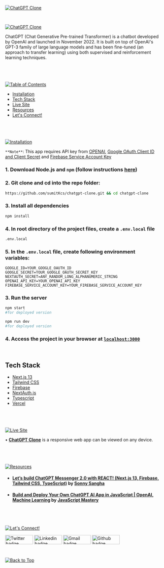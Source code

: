 <p id="header"><p>

<br>

<p id="project-title"><p>

<a href=#table-of-contents>![ChatGPT Clone](https://i.postimg.cc/rsWyLpXj/chatgpt-preview.png)</a>

<br>

<a href="https://chatgpt-sumit.vercel.app/">![ChatGPT Clone](https://i.postimg.cc/cCwBVfDJ/Screenshot-from-2023-02-21-13-41-39.png)</a>

ChatGPT (Chat Generative Pre-trained Transformer) is a chatbot developed by OpenAI and launched in November 2022. It is built on top of OpenAI's GPT-3 family of large language models and has been fine-tuned (an approach to transfer learning) using both supervised and reinforcement learning techniques.

#

<br>
<p id="table-of-contents"><p>

<a href=#table-of-contents>![Table of Contents](https://res.cloudinary.com/dn1e07eul/image/upload/v1659241355/Readme%20Headers/inter-toc_euxbbw.png)</a>

- [Installation](#installation)
- [Tech Stack](#tech-stack)
- [Live Site](#live-site)
- [Resources](#resources)
- [Let's Connect!](#lets-connect) <br>

#

<br>

<p id="installation"><p>

<a href=#installation>![Installation](https://res.cloudinary.com/dn1e07eul/image/upload/v1659389842/Readme%20Headers/inter-installation_j9ixlq.png)</a>

`**Note**`: This app requires API key from <a href="https://openai.com/api/" >OPENAI</a>, <a href="https://console.cloud.google.com/" >Google OAuth Client ID and Client Secret</a> and <a href="https://firebase.google.com/" >Firebase Service Account Key</a>

### 1. Download Node.js and `npm` (follow instructions [here](https://nodejs.org/en/))

### 2. Git clone and cd into the repo folder:

```bash
https://github.com/sumitKcs/chatgpt-clone.git && cd chatgpt-clone
```

### 3. Install all dependencies

```bash
npm install
```

### 4. In root directory of the project files, create a `.env.local` file

```bash
.env.local
```

### 5. In the `.env.local` file, create following environment variables:

```
GOOGLE_ID=YOUR_GOOGLE_OAUTH_ID
GOOGLE_SECRET=YOUR_GOOGLE_OAUTH_SECRET_KEY
NEXTAUTH_SECRET=ANY_RANDOM_LONG_ALPHANUMERIC_STRING
OPENAI_API_KEY=YOUR_OPENAI_API_KEY
FIREBASE_SERVICE_ACCOUNT_KEY=YOUR_FIREBASE_SERVICE_ACCOUNT_KEY

```

### 3. Run the server

```bash
npm start
#for deployed version

npm run dev
#for deployed version
```

### 4. Access the project in your browser at [`localhost:3000`](http://localhost:3000)

<br>

<p id="tech-stack"></p>

## Tech Stack

- [Next.js 13](https://nextjs.org)
- [Tailwind CSS](https://tailwindcss.com/)
- [Firebase](https://console.firebase.google.com/)
- [NextAuth.js](https://next-auth.js.org/)
- [Typescript](https://www.typescriptlang.org/)
- [Vercel](https://vercel.com)

<br>

#

<p id="live-site"><p>

<a href="https://chatgpt-sumit.vercel.app/">![Live Site](https://res.cloudinary.com/dn1e07eul/image/upload/v1659389947/Readme%20Headers/inter-live-site_ngkqcf.png)</a>

• **[ChatGPT Clone](https://chatgpt-sumit.vercel.app/)** is a responsive web app can be viewed on any device.

<br>

#

<p id="resources"><p>

<a href=#resources>![Resources](https://res.cloudinary.com/dn1e07eul/image/upload/v1659314247/Readme%20Headers/inter-resources_ncevbw.png)</a>

- #### [Let’s build ChatGPT Messenger 2.0 with REACT! (Next.js 13, Firebase, Tailwind CSS, TypeScript)](https://www.youtube.com/watch?v=V6Hq_EX2LLM) by [Sonny Sangha](https://www.youtube.com/@SonnySangha)

- #### [Build and Deploy Your Own ChatGPT AI App in JavaScript | OpenAI, Machine Learning](https://www.youtube.com/watch?v=2FeymQoKvrk) by [JavaScript Mastery ](https://www.youtube.com/@javascriptmastery)

<br>

#

<p id="lets-connect"><p>

<a href=#lets-connect>![Let's Connect!](https://res.cloudinary.com/dn1e07eul/image/upload/v1659314257/Readme%20Headers/inter-lets-connect_bv3kcd.png)</a>

<p><a href="https://twitter.com/risesumit"><img src="https://img.shields.io/badge/twitter-%231DA1F2.svg?&style=for-the-badge&logo=twitter&logoColor=white" height=30 width=90 alt="Twitter badge"></a> <a href="https://www.linkedin.com/in/sumitssr/"><img src="https://img.shields.io/badge/linkedin-%230064e7.svg?&style=for-the-badge&logo=linkedin&logoColor=white" height=30 width=90 alt="Linkedin badge"></a> <a href="mailto:itssumit258@gmail.com"><img src="https://img.shields.io/badge/gmail-%23fd1745.svg?&style=for-the-badge&logo=gmail&logoColor=white" height=30 width=90 alt="Gmail badge"></a> <a href="https://github.com/sumitKcs"><img src="https://img.shields.io/badge/github-%23ff8e44.svg?&style=for-the-badge&logo=github&logoColor=white" height=30 width=90 alt="Github badge"></a></p>

#

<a href=#header>![Back to Top](https://res.cloudinary.com/dn1e07eul/image/upload/v1659314281/Readme%20Headers/inter-congrats_m4p3ck.png)</a>
